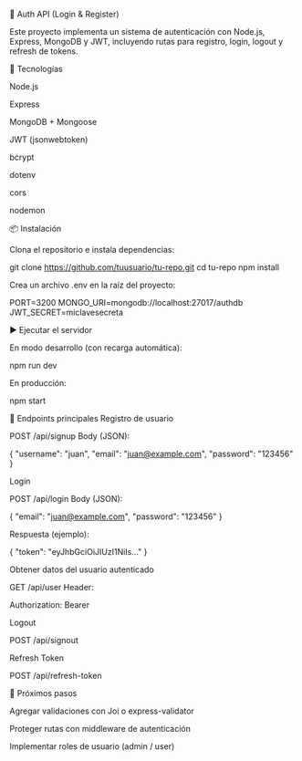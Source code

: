 🔐 Auth API (Login & Register)

Este proyecto implementa un sistema de autenticación con Node.js, Express, MongoDB y JWT, incluyendo rutas para registro, login, logout y refresh de tokens.

🚀 Tecnologías

Node.js

Express

MongoDB + Mongoose

JWT (jsonwebtoken)

bcrypt

dotenv

cors

nodemon

📦 Instalación

Clona el repositorio e instala dependencias:

git clone https://github.com/tuusuario/tu-repo.git
cd tu-repo
npm install


Crea un archivo .env en la raíz del proyecto:

PORT=3200
MONGO_URI=mongodb://localhost:27017/authdb
JWT_SECRET=miclavesecreta

▶️ Ejecutar el servidor

En modo desarrollo (con recarga automática):

npm run dev


En producción:

npm start

📌 Endpoints principales
Registro de usuario

POST /api/signup
Body (JSON):

{
  "username": "juan",
  "email": "juan@example.com",
  "password": "123456"
}

Login

POST /api/login
Body (JSON):

{
  "email": "juan@example.com",
  "password": "123456"
}


Respuesta (ejemplo):

{
  "token": "eyJhbGciOiJIUzI1NiIs..."
}

Obtener datos del usuario autenticado

GET /api/user
Header:

Authorization: Bearer <token>

Logout

POST /api/signout

Refresh Token

POST /api/refresh-token

📖 Próximos pasos

Agregar validaciones con Joi o express-validator

Proteger rutas con middleware de autenticación

Implementar roles de usuario (admin / user)